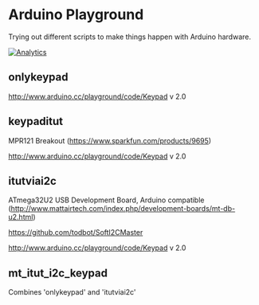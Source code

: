 # Arduino Playground

Trying out different scripts to make things happen with Arduino hardware.

[![Analytics](https://ga-beacon.appspot.com/UA-2643697-15/arduino-playground/index?flat)](https://github.com/igrigorik/ga-beacon)


## onlykeypad

http://www.arduino.cc/playground/code/Keypad
v 2.0


## keypaditut

MPR121 Breakout (https://www.sparkfun.com/products/9695)

http://www.arduino.cc/playground/code/Keypad
v 2.0

## itutviai2c

ATmega32U2 USB Development Board, Arduino compatible (http://www.mattairtech.com/index.php/development-boards/mt-db-u2.html)

https://github.com/todbot/SoftI2CMaster

http://www.arduino.cc/playground/code/Keypad
v 2.0


## mt_itut_i2c_keypad

Combines 'onlykeypad' and 'itutviai2c'
